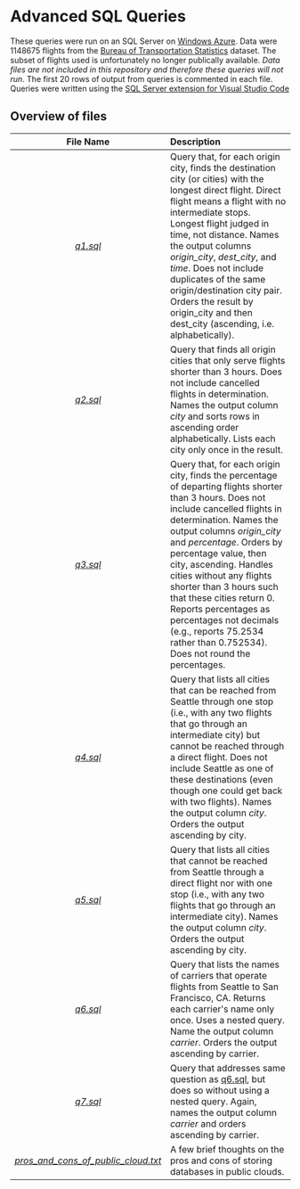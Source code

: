 # Advanced SQL Queries
These queries were run on an SQL Server on [Windows Azure](https://azure.microsoft.com/en-us/). Data were 1148675 flights from the
 [Bureau of Transportation Statistics](http://www.transtats.bts.gov/DL_SelectFields.asp?Table_ID=236&DB_Short_Name=On-Time) dataset. The subset of flights used is unfortunately no longer publically available. *Data files are not included in this repository and therefore these queries will not run*. The first 20 rows of output from queries is commented in each file. Queries were written using the [SQL Server extension for Visual Studio Code](https://docs.microsoft.com/en-us/sql/tools/visual-studio-code/sql-server-develop-use-vscode?view=sql-server-ver15)

 ## Overview of files
 | File Name | Description |
 | :-------: | :---------- |
 | *[q1.sql](q1.sql)* | Query that, for each origin city, finds the destination city (or cities) with the longest direct flight. Direct flight means a flight with no intermediate stops. Longest flight judged in time, not distance. Names the output columns *origin_city*, *dest_city*, and *time*. Does not include duplicates of the same origin/destination city pair. Orders the result by origin_city and then dest_city (ascending, i.e. alphabetically). |
 |*[q2.sql](q2.sql)* | Query that finds all origin cities that only serve flights shorter than 3 hours. Does not include cancelled flights in determination. Names the output column *city* and sorts rows in ascending order alphabetically. Lists each city only once in the result. |
 |*[q3.sql](q3.sql)*| Query that, for each origin city, finds the percentage of departing flights shorter than 3 hours. Does not include cancelled flights in determination. Names the output columns *origin_city* and *percentage*. Orders by percentage value, then city, ascending. Handles cities without any flights shorter than 3 hours such that these cities return 0. Reports percentages as percentages not decimals (e.g., reports 75.2534 rather than 0.752534). Does not round the percentages. |
 |*[q4.sql](q4.sql)*| Query that lists all cities that can be reached from Seattle through one stop (i.e., with any two flights that go through an intermediate city) but cannot be reached through a direct flight. Does not include Seattle as one of these destinations (even though one could get back with two flights). Names the output column *city*. Orders the output ascending by city. |
 |*[q5.sql](q5.sql)*| Query that lists all cities that cannot be reached from Seattle through a direct flight nor with one stop (i.e., with any two flights that go through an intermediate city). Names the output column *city*. Orders the output ascending by city. |
 |*[q6.sql](q6.sql)*| Query that lists the names of carriers that operate flights from Seattle to San Francisco, CA. Returns each carrier's name only once. Uses a nested query. Name the output column *carrier*. Orders the output ascending by carrier. |
 |*[q7.sql](q7.sql)*| Query that addresses same question as [q6.sql](q6.sql), but does so without using a nested query. Again, names the output column *carrier* and orders ascending by carrier. |
 |*[pros_and_cons_of_public_cloud.txt](pros_and_cons_of_public_cloud.txt)* | A few brief thoughts on the pros and cons of storing databases in public clouds. |


